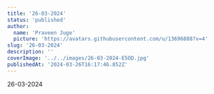 ```yaml
---
title: '26-03-2024'
status: 'published'
author:
  name: 'Praveen Juge'
  picture: 'https://avatars.githubusercontent.com/u/13696888?v=4'
slug: '26-03-2024'
description: ''
coverImage: '../../images/26-03-2024-E5OD.jpg'
publishedAt: '2024-03-26T16:17:46.852Z'
---
```


26-03-2024